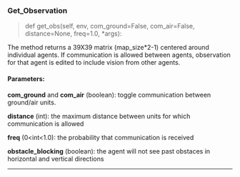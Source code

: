 ### Get_Observation  
>def get_obs(self, env, com_ground=False, com_air=False, distance=None, freq=1.0, *args):

The method returns a 39X39 matrix (map_size*2-1) centered around individual agents. 
If communication is allowed between agents, 
observation for that agent is edited to include vision from other agents.

#### Parameters:
**com_ground** and **com_air** (boolean): toggle communication between ground/air units.  

**distance** (int): the maximum distance between units for which communication is allowed  

**freq** (0<int<1.0): the probability that communication is received

**obstacle_blocking** (boolean): the agent will not see past 
obstaces in horizontal and vertical directions 

---